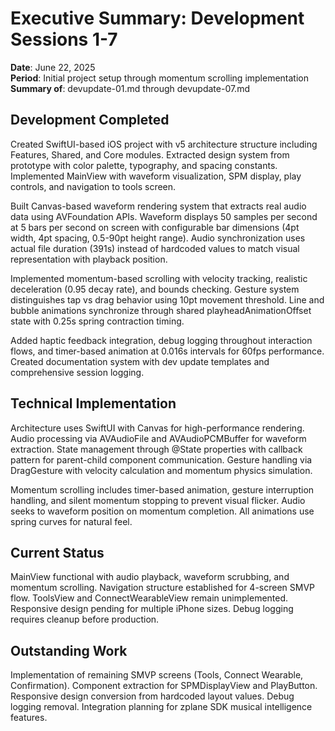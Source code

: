 # Executive Summary: Development Sessions 1-7
**Date**: June 22, 2025  
**Period**: Initial project setup through momentum scrolling implementation  
**Summary of**: devupdate-01.md through devupdate-07.md  

## Development Completed

Created SwiftUI-based iOS project with v5 architecture structure including Features, Shared, and Core modules. Extracted design system from prototype with color palette, typography, and spacing constants. Implemented MainView with waveform visualization, SPM display, play controls, and navigation to tools screen.

Built Canvas-based waveform rendering system that extracts real audio data using AVFoundation APIs. Waveform displays 50 samples per second at 5 bars per second on screen with configurable bar dimensions (4pt width, 4pt spacing, 0.5-90pt height range). Audio synchronization uses actual file duration (391s) instead of hardcoded values to match visual representation with playback position.

Implemented momentum-based scrolling with velocity tracking, realistic deceleration (0.95 decay rate), and bounds checking. Gesture system distinguishes tap vs drag behavior using 10pt movement threshold. Line and bubble animations synchronize through shared playheadAnimationOffset state with 0.25s spring contraction timing.

Added haptic feedback integration, debug logging throughout interaction flows, and timer-based animation at 0.016s intervals for 60fps performance. Created documentation system with dev update templates and comprehensive session logging.

## Technical Implementation

Architecture uses SwiftUI with Canvas for high-performance rendering. Audio processing via AVAudioFile and AVAudioPCMBuffer for waveform extraction. State management through @State properties with callback pattern for parent-child component communication. Gesture handling via DragGesture with velocity calculation and momentum physics simulation.

Momentum scrolling includes timer-based animation, gesture interruption handling, and silent momentum stopping to prevent visual flicker. Audio seeks to waveform position on momentum completion. All animations use spring curves for natural feel.

## Current Status

MainView functional with audio playback, waveform scrubbing, and momentum scrolling. Navigation structure established for 4-screen SMVP flow. ToolsView and ConnectWearableView remain unimplemented. Responsive design pending for multiple iPhone sizes. Debug logging requires cleanup before production.

## Outstanding Work

Implementation of remaining SMVP screens (Tools, Connect Wearable, Confirmation). Component extraction for SPMDisplayView and PlayButton. Responsive design conversion from hardcoded layout values. Debug logging removal. Integration planning for zplane SDK musical intelligence features.